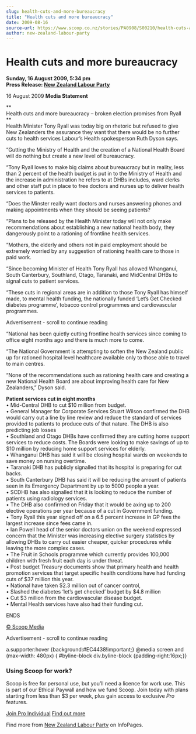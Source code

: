 ```yaml
---
slug: health-cuts-and-more-bureaucracy
title: "Health cuts and more bureaucracy"
date: 2009-08-16
source-url: https://www.scoop.co.nz/stories/PA0908/S00210/health-cuts-and-more-bureaucracy.htm
author: new-zealand-labour-party
---
```

Health cuts and more bureaucracy
================================

**Sunday, 16 August 2009, 5:34 pm**  
**Press Release: [New Zealand Labour Party](https://info.scoop.co.nz/New_Zealand_Labour_Party)**

16 August 2009 **Media Statement**

**  
Health cuts and more bureaucracy – broken election promises from Ryall  
**  
Health Minister Tony Ryall was today big on rhetoric but refused to give New Zealanders the assurance they want that there would be no further cuts to health services Labour’s Health spokesperson Ruth Dyson says.

“Gutting the Ministry of Health and the creation of a National Health Board will do nothing but create a new level of bureaucracy.

“Tony Ryall loves to make big claims about bureaucracy but in reality, less than 2 percent of the health budget is put in to the Ministry of Health and the increase in administration he refers to at DHBs includes, ward clerks and other staff put in place to free doctors and nurses up to deliver health services to patients.

“Does the Minster really want doctors and nurses answering phones and making appointments when they should be seeing patients?

“Plans to be released by the Health Minister today will not only make recommendations about establishing a new national health body, they dangerously point to a rationing of frontline health services.

“Mothers, the elderly and others not in paid employment should be extremely worried by any suggestion of rationing health care to those in paid work.

“Since becoming Minister of Health Tony Ryall has allowed Whanganui, South Canterbury, Southland, Otago, Taranaki, and MidCentral DHBs to signal cuts to patient services.

“These cuts in regional areas are in addition to those Tony Ryall has himself made, to mental health funding, the nationally funded ‘Let’s Get Checked diabetes programme’, tobacco control programmes and cardiovascular programmes.

Advertisement - scroll to continue reading





“National has been quietly cutting frontline health services since coming to office eight months ago and there is much more to come.

“The National Government is attempting to soften the New Zealand public up for rationed hospital level healthcare available only to those able to travel to main centres.

“None of the recommendations such as rationing health care and creating a new National Health Board are about improving health care for New Zealanders,” Dyson said.

**Patient services cut in eight months**  
• Mid-Central DHB to cut $10 million from budget.  
• General Manager for Corporate Services Stuart Wilson confirmed the DHB would carry out a line by line review and reduce the standard of services provided to patients to produce cuts of that nature. The DHB is also predicting job losses  
• Southland and Otago DHBs have confirmed they are cutting home support services to reduce costs. The Boards were looking to make savings of up to $10 million by reducing home support services for elderly.  
• Whanganui DHB has said it will be closing hospital wards on weekends to save money on nursing overtime.  
• Taranaki DHB has publicly signalled that its hospital is preparing for cut backs.  
• South Canterbury DHB has said it will be reducing the amount of patients seen in its Emergency Department by up to 5000 people a year.  
• SCDHB has also signalled that it is looking to reduce the number of patients using radiology services.  
• The DHB also confirmed on Friday that it would be axing up to 200 elective operations per year because of a cut in Government funding.  
• Tony Ryall this year signed off on a 6.5 percent increase in GP fees the largest increase since fees came in.  
• Ian Powell head of the senior doctors union on the weekend expressed concern that the Minister was increasing elective surgery statistics by allowing DHBs to carry out easier cheaper, quicker procedures while leaving the more complex cases.  
• The Fruit in Schools programme which currently provides 100,000 children with fresh fruit each day is under threat.  
• Post budget Treasury documents show that primary health and health promotion services that target specific health conditions have had funding cuts of $37 million this year.  
• National have taken $2.3 million out of cancer control,  
• Slashed the diabetes ‘let’s get checked’ budget by $4.8 million  
• Cut $3 million from the cardiovascular disease budget.  
• Mental Health services have also had their funding cut.

ENDS

[© Scoop Media](http://www.scoop.co.nz/about/terms.html)  

Advertisement - scroll to continue reading



a.supporter:hover {background:#EC4438!important;} @media screen and (max-width: 480px) { #byline-block div.byline-block {padding-right:16px;}}

### Using Scoop for work?

Scoop is free for personal use, but you’ll need a licence for work use. This is part of our Ethical Paywall and how we fund Scoop. Join today with plans starting from less than $3 per week, plus gain access to exclusive _Pro_ features.  
  
[Join Pro Individual](https://pro.scoop.co.nz/Individual/?from=ProIn24) [Find out more](https://pro.scoop.co.nz/using-scoop-for-work/?from=ProIn24)

Find more from [New Zealand Labour Party](https://info.scoop.co.nz/New_Zealand_Labour_Party) on InfoPages.